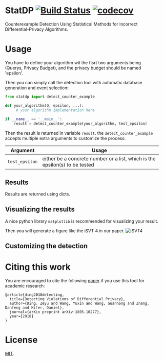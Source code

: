 # StatDP [![Build Status](https://travis-ci.com/RyanWangGit/StatDP.svg?token=6D8zTzZr7SPui6PzhT2a&branch=master)](https://travis-ci.com/RyanWangGit/StatDP)  [![codecov](https://codecov.io/gh/RyanWangGit/StatDP/branch/master/graph/badge.svg?token=1esLM0E5BZ)](https://codecov.io/gh/RyanWangGit/StatDP)

Counterexample Detection Using Statistical Methods for Incorrect Differential-Privacy Algorithms.

# Usage
You have to define your algorithm wit the fisrt two arguments being (Querys, Privacy Budget), and the privacy budget should be named 'epsilon'.

Then you can simply call the detection tool with automatic database generation and event selection:
```python
from statdp import detect_counter_example

def your_algorithm(Q, epsilon, ...):
     # your algorithm implementation here
 
if __name__ == '__main__':
    result = detect_counter_example(your_algorithm, test_epsilon)
```

Then the result is returned in variable `result`. the `detect_counter_example` accepts multiple extra arguments to customize the process:

| Argument | Usage |
| -------- | ----- |
| `test_epsilon`| either be a concrete number or a list, which is the epsilon(s) to be tested  |


## Results

Results are returned using dicts.

## Visualizing the results
A nice python library `matplotlib` is recommended for visualizing your result.

Then you will generate a figure like the iSVT 4 in our paper.
![iSVT4](https://raw.githubusercontent.com/RyanWangGit/StatDP/master/examples/isvt4.svg?sanitize=true)

## Customizing the detection


# Citing this work

You are encouraged to cite the following [paper](https://arxiv.org/pdf/1805.10277.pdf) if you use this tool for academic research:

```
@article{ding2018detecting,
  title={Detecting Violations of Differential Privacy},
  author={Ding, Zeyu and Wang, Yuxin and Wang, Guanhong and Zhang, Danfeng and Kifer, Daniel},
  journal={arXiv preprint arXiv:1805.10277},
  year={2018}
}
```

# License
[MIT](https://github.com/RyanWangGit/StatDP/blob/master/LICENSE).